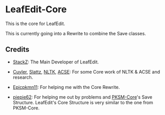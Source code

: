 # LeafEdit-Core

This is the core for LeafEdit.

This is currently going into a Rewrite to combine the Save classes.

## Credits

- [StackZ](https://github.com/SuperSaiyajinStackZ): The Main Developer of LeafEdit.

- [Cuyler](https://github.com/Cuyler36), [Slattz](https://github.com/Slattz), [NLTK](https://github.com/Slattz/NLTK), [ACSE](https://github.com/Cuyler36/ACSE): For some Core work of NLTK & ACSE and research.

- [Epicpkmn11](https://github.com/Epicpkmn11): For helping me with the Core Rewrite.

- [piepie62](https://github.com/piepie62): For helping me out by problems and [PKSM-Core](https://github.com/FlagBrew/PKSM-Core)'s Save Structure. LeafEdit's Core Structure is very similar to the one from PKSM-Core.